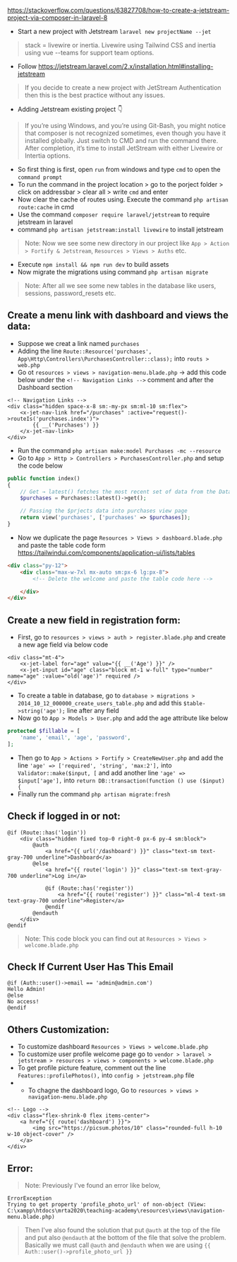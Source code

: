 https://stackoverflow.com/questions/63827708/how-to-create-a-jetstream-project-via-composer-in-laravel-8
- Start a new project with Jetstream `laravel new projectName --jet`
> stack = livewire or inertia. Livewire using Tailwind CSS and inertia using vue --teams for support team options.
- Follow https://jetstream.laravel.com/2.x/installation.html#installing-jetstream
> If you decide to create a new project with JetStream Authentication then this is the best practice without any issues.
- Adding Jetstream existing project :point_down:
> If you’re using Windows, and you’re using Git-Bash, you might notice that composer is not recognized sometimes, even though you have it installed globally. Just switch to CMD and run the command there. After completion, it’s time to install JetStream with either Livewire or Intertia options.

- So first thing is first, open `run` from windows and type `cmd` to open the `command prompt`
- To run the command in the project location > go to the porject folder > click on addressbar > clear all > write `cmd` and enter
- Now clear the cache of routes using. Execute the command `php artisan route:cache` in cmd
- Use the command `composer require laravel/jetstream` to require jetstream in laravel
- command `php artisan jetstream:install livewire` to install jetstream
> Note: Now we see some new directory in our project like `App > Action > Fortify & Jetstream`, `Resources > Views > Auths` etc.
- Execute `npm install && npm run dev` to build assets
- Now migrate the migrations using command `php artisan migrate`
> Note: After all we see some new tables in the database like users, sessions, password_resets etc.



##  Create a menu link with dashboard and views the data:
- Suppose we creat a link named `purchases`
- Adding the line `Route::Resource('purchases', App\Http\Controllers\PurchasesController::class);` into `routs > web.php`
- Go ot `resources > views > navigation-menu.blade.php` → add this code below under the `<!-- Navigation Links -->` comment and after the Dashboard section
```
<!-- Navigation Links -->
<div class="hidden space-x-8 sm:-my-px sm:ml-10 sm:flex">
    <x-jet-nav-link href="/purchases" :active="request()->routeIs('purchases.index')">
        {{ __('Purchases') }}
    </x-jet-nav-link>
</div>
```
- Run the command `php artisan make:model Purchases -mc --resource`
- Go to `App > Http > Controllers > PurchasesController.php` and setup the code below
```php
public function index()
{
    // Get → latest() fetches the most recent set of data from the Database.
    $purchases = Purchases::latest()->get();

    // Passing the $prjects data into purchases view page
    return view('purchases', ['purchases' => $purchases]);
}
```
- Now we duplicate the page `Resources > Views > dashboard.blade.php` and paste the table code form https://tailwindui.com/components/application-ui/lists/tables
```HTML
<div class="py-12">
    <div class="max-w-7xl mx-auto sm:px-6 lg:px-8">
        <!-- Delete the welcome and paste the table code here -->

    </div>
</div>
```



##  Create a new field in registration form:
- First, go to `resources > views > auth > register.blade.php` and create a new age field via below code
```
<div class="mt-4">
    <x-jet-label for="age" value="{{ __('Age') }}" />
    <x-jet-input id="age" class="block mt-1 w-full" type="number" name="age" :value="old('age')" required />
</div>
```
- To create a table in database, go to `database > migrations > 2014_10_12_000000_create_users_table.php` and add this `$table->string('age');` line after any field
- Now go to `App > Models > User.php` and add the age attribute like below
```PHP
protected $fillable = [
    'name', 'email', 'age', 'password',
];
```
- Then go to `App > Actions > Fortify > CreateNewUser.php` and add the line `'age' => ['required', 'string', 'max:2'],` into `Validator::make($input, [` and add another line `'age' => $input['age'],` into `return DB::transaction(function () use ($input) {`
- Finally run the command `php artisan migrate:fresh`


##  Check if logged in or not:
```
@if (Route::has('login'))
    <div class="hidden fixed top-0 right-0 px-6 py-4 sm:block">
        @auth
            <a href="{{ url('/dashboard') }}" class="text-sm text-gray-700 underline">Dashboard</a>
        @else
            <a href="{{ route('login') }}" class="text-sm text-gray-700 underline">Log in</a>

            @if (Route::has('register'))
                <a href="{{ route('register') }}" class="ml-4 text-sm text-gray-700 underline">Register</a>
            @endif
        @endauth
    </div>
@endif
```
> Note: This code block you can find out at `Resources > Views > welcome.blade.php`


## Check If Current User Has This Email
```
@if (Auth::user()->email == 'admin@admin.com')
Hello Admin!
@else
No access!
@endif
```


##  Others Customization:
- To customize dashboard `Resources > Views > welcome.blade.php`
- To customize user profile welcome page go to `vendor > laravel > jetstream > resources > views > components > welcome.blade.php`
- To get profile picture feature, comment out the line `Features::profilePhotos(),` into `config > jetstream.php` file
- - To chagne the dashboard logo, Go to `resources > views > navigation-menu.blade.php`
```
<!-- Logo -->
<div class="flex-shrink-0 flex items-center">
    <a href="{{ route('dashboard') }}">
        <img src="https://picsum.photos/10" class="rounded-full h-10 w-10 object-cover" />
    </a>
</div>
```



## Error:
> Note: Previously I've found an error like below,
```
ErrorException
Trying to get property 'profile_photo_url' of non-object (View: C:\xampp\htdocs\mrta2020\teaching-academy\resources\views\navigation-menu.blade.php)
```
> Then I've also found the solution that put `@auth` at the top of the file and put also `@endauth` at the bottom of the file that solve the problem. Basically we must call `@auth` and `@endauth` when we are using `{{ Auth::user()->profile_photo_url }}`
